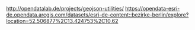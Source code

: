 http://opendatalab.de/projects/geojson-utilities/
https://opendata-esri-de.opendata.arcgis.com/datasets/esri-de-content::bezirke-berlin/explore?location=52.506877%2C13.424753%2C10.62